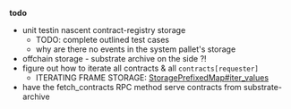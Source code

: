 **todo**

+ unit testin nascent contract-registry storage
  + TODO: complete outlined test cases
  + why are there no events in the system pallet's storage
+ offchain storage - substrate archive on the side ?!
+ figure out how to iterate all contracts & all `contracts[requester]`
  + ITERATING FRAME STORAGE: [StoragePrefixedMap#iter_values](https://substrate.dev/rustdocs/v3.0.0/frame_support/storage/trait.StoragePrefixedMap.html#method.iter_values)
+ have the fetch_contracts RPC method serve contracts from substrate-archive
  